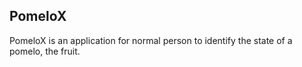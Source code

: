 ## PomeloX
PomeloX is an application for normal person to identify the state of a pomelo, the fruit.
